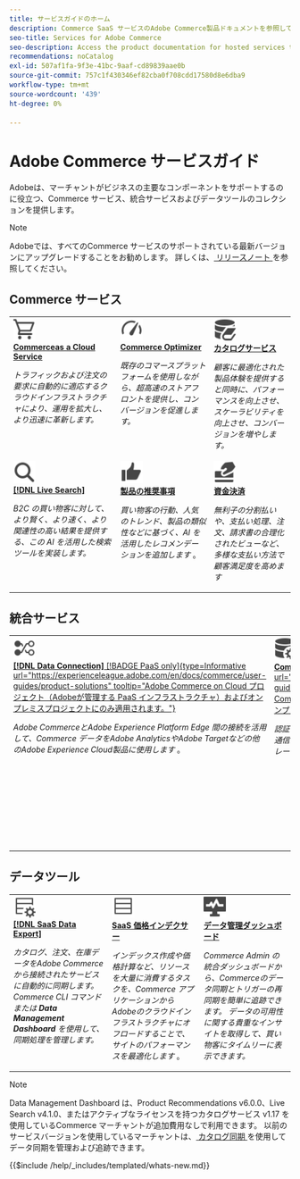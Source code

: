 ```yaml
---
title: サービスガイドのホーム
description: Commerce SaaS サービスのAdobe Commerce製品ドキュメントを参照してください。
seo-title: Services for Adobe Commerce
seo-description: Access the product documentation for hosted services that help Adobe Commerce merchants support key components of their business.
recommendations: noCatalog
exl-id: 507af1fa-9f3e-41bc-9aaf-cd89839aae0b
source-git-commit: 757c1f430346ef82cba0f708cdd17580d8e6dba9
workflow-type: tm+mt
source-wordcount: '439'
ht-degree: 0%

---
```


# Adobe Commerce サービスガイド

Adobeは、マーチャントがビジネスの主要なコンポーネントをサポートするのに役立つ、Commerce サービス、統合サービスおよびデータツールのコレクションを提供します。

>[!NOTE]
>
>Adobeでは、すべてのCommerce サービスのサポートされている最新バージョンにアップグレードすることをお勧めします。 詳しくは、[ リリースノート ](release-notes-all.md) を参照してください。

## Commerce サービス

<table style="table-layout:fixed">
<tr style="border: 0;">
   <td valign="top">
      <a href="../cloud-service/overview.md">
      <img alt="Cloud" src="../assets/icons/shopping-cart.svg" width="40">
      </a>
      <div>
         <a href="../cloud-service/overview.md">
         <strong>Commerceas a Cloud Service</strong>
         </a>
      </div>
      <p>
         <em> トラフィックおよび注文の要求に自動的に適応するクラウドインフラストラクチャにより、運用を拡大し、より迅速に革新します。</em>
      </p>
   </td>
   <td valign="top">
      <a href="../optimizer/overview.md">
      <img alt="最適化" src="../assets/icons/gauge4.svg" width="40">
      </a>
      <div>
         <a href="../optimizer/overview.md">
         <strong>Commerce Optimizer</strong>
         </a>
      </div>
      <p>
         <em> 既存のコマースプラットフォームを使用しながら、超高速のストアフロントを提供し、コンバージョンを促進します。</em>
      </p>
   </td>
   <td valign="top">
      <a href="../catalog-service/overview.md">
      <img alt="接続されたサービスのカタログデータ" src="../assets/icons/DataBook.svg" width="40">
      </a>
      <div>
         <a href="../catalog-service/overview.md">
         <strong> カタログサービス </strong>
         </a>
      </div>
      <p>
         <em> 顧客に最適化された製品体験を提供すると同時に、パフォーマンスを向上させ、スケーラビリティを向上させ、コンバージョンを増やします。</em>
      </p>
   </td>
</tr>
<tr style="border: 0;">
   <td valign="top">
      <a href="../live-search/overview.md">
      <img alt="検索" src="../assets/icons/Magnify.svg" width="40">
      </a>
      <div>
         <a href="../live-search/overview.md">
         <strong>[!DNL Live Search]</strong>
         </a>
      </div>
      <p>
         <em>B2C の買い物客に対して、より賢く、より速く、より関連性の高い結果を提供する、この AI を活用した検索ツールを実装します。</em>
      </p>
   </td>
   <td valign="top">
      <a href="../product-recommendations/overview.md">
      <img alt="ThumbsUp" src="../assets/icons/ThumbUp.svg" width="40">
      </a>
      <div>
         <a href="../product-recommendations/overview.md">
         <strong> 製品の推奨事項 </strong>
         </a>
      </div>
      <p>
         <em> 買い物客の行動、人気のトレンド、製品の類似性などに基づく、AI を活用したレコメンデーションを追加します </em>。
      </p>
   </td>
   <td valign="top">
      <a href="../payment-services/guide-overview.md">
      <img alt="クレジットカードによる支払い" src="../assets/icons/CreditCard.svg" width="40">
      </a>
      <div>
         <a href="../payment-services/guide-overview.md">
         <strong> 資金決済 </strong>
         </a>
      </div>
      <p>
         <em> 無利子の分割払いや、支払い処理、注文、請求書の合理化されたビューなど、多様な支払い方法で顧客満足度を高めます </em>
      </p>
   </td>
</tr>
</table>

## 統合サービス

<table style="table-layout:fixed">
<tr style="border: 0;">
   <td valign="top">
      <a href="../data-connection/overview.md">
      <img alt="プラットフォームにデータを転送" src="../assets/icons/TransferToPlatform.svg" width="40">
      </a>
      <div>
         <a href="../data-connection/overview.md">
         <strong>[!DNL Data Connection]</strong> [!BADGE PaaS only]{type=Informative url="https://experienceleague.adobe.com/en/docs/commerce/user-guides/product-solutions" tooltip="Adobe Commerce on Cloud プロジェクト（Adobeが管理する PaaS インフラストラクチャ）およびオンプレミスプロジェクトにのみ適用されます。"}
         </a>
      </div>
      <p>
         <em>Adobe CommerceとAdobe Experience Platform Edge 間の接続を活用して、Commerce データをAdobe AnalyticsやAdobe Targetなどの他のAdobe Experience Cloud製品に使用します </em>。
      </p>
   </td>
   <td valign="top">
      <a href="../landing/saas.md">
      <img alt="ThumbsUp" src="../assets/icons/DataSetting.svg" width="40">
      </a>
      <div>
          <a href="../landing/saas.md">
         <strong>Commerce サービスコネクタ </strong> [!BADGE PaaS のみ &#x200B;]{type=Informative url="https://experienceleague.adobe.com/en/docs/commerce/user-guides/product-solutions" tooltip="クラウドプロジェクトのAdobe Commerce（Adobeが管理する PaaS インフラストラクチャ）およびオンプレミスのプロジェクトにのみ適用されます。"}
         </a>
      </div>
      <p>
         <em> 認証を設定して、Adobe Commerceと接続されたサービス間の安全な通信を有効にします。 環境ごとに、Commerce サービスのデータストレージのデータスペース ID を指定します。</em>
      </p>
   </td>
   <td valign="top">
      <a href="../aem-assets-integration/overview.md">
      <img alt="ビジュアル" src="../assets/icons/images.svg" width="40">
      </a>
      <div>
          <a href="../aem-assets-integration/overview.md">
         <strong>AEM Assetsの統合 </strong>
         </a>
      </div>
      <p>
         <em>Adobe Experience Managerと統合してリッチメディアコンテンツを管理するシステムを使用し、デジタルアセット管理を簡素化します。</em>
      </p>
   </td>
</tr>
</table>

## データツール

<table style="table-layout:fixed">
<tr style="border: 0;">
   <td valign="top">
       <a href="../data-export/overview.md">
      <img alt="SaaS データ書き出しフィード管理" src="../assets/icons/FeedManagement.svg" width="40">
      </a>
      <div>
         <a href="../data-export/overview.md">
         <strong>[!DNL SaaS Data Export]</strong>
         </a>
      </div>
      <p>
         <em> カタログ、注文、在庫データをAdobe Commerceから接続されたサービスに自動的に同期します。 Commerce CLI コマンドまたは <strong>Data Management Dashboard</strong> を使用して、同期処理を管理します。</em>
      </p>
   </td>
   <td valign="top">
      <a href="../price-index/price-indexing.md">
      <img alt="製品価格フィード" src="../assets/icons/Feed.svg" width="40">
      </a>
      <div>
          <a href="../price-index/price-indexing.md">
         <strong>SaaS 価格インデクサー </strong>
         </a>
      </div>
      <p>
         <em> インデックス作成や価格計算など、リソースを大量に消費するタスクを、Commerce アプリケーションからAdobeのクラウドインフラストラクチャにオフロードすることで、サイトのパフォーマンスを最適化します </em>。
      </p>
   </td>
   <td valign="top">
      <a href="https://experienceleague.adobe.com/en/docs/commerce-admin/systems/data-transfer/data-dashboard" target="_blank">
      <img alt="データ同期の監視" src="../assets/icons/Monitoring.svg" width="40">
      </a>
      <div>
          <a href="https://experienceleague.adobe.com/en/docs/commerce-admin/systems/data-transfer/data-dashboard" target="_blank">
         <strong> データ管理ダッシュボード </strong>
         </a>
      </div>
      <p>
         <em>Commerce Admin の統合ダッシュボードから、Commerceのデータ同期とトリガーの再同期を簡単に追跡できます。 データの可用性に関する貴重なインサイトを取得して、買い物客にタイムリーに表示できます。</em>
      </p>
   </td>
</table>

>[!NOTE]
>
>Data Management Dashboard は、Product Recommendations v6.0.0、Live Search v4.1.0、またはアクティブなライセンスを持つカタログサービス v1.17 を使用しているCommerce マーチャントが追加費用なしで利用できます。 以前のサービスバージョンを使用しているマーチャントは、[ カタログ同期 ](../landing/catalog-sync.md) を使用してデータ同期を管理および追跡できます。

{{$include /help/_includes/templated/whats-new.md}}

